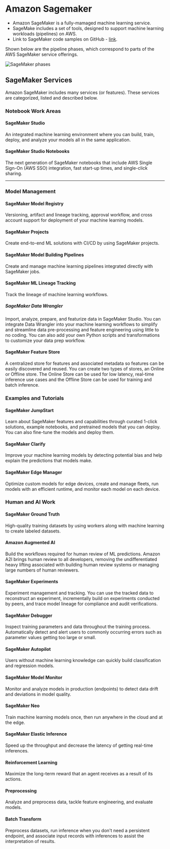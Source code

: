 # Amazon Sagemaker

- Amazon SageMaker is a fully-mamaged machine learning service.  
- SageMake includes a set of tools, designed to support machine learning workloads (pipelines) on AWS.  
- Link to SageMaker code samples on GitHub - [link](https://github.com/aws/amazon-sagemaker-examples).  

Shown below are the pipeline phases, which correspond to parts of the AWS SageMaker service offerings.

![SageMaker phases](https://github.com/lynnlangit/Hello-AWS-Data-Services/blob/master/images/sagemaker-phases.png)


## SageMaker Services

Amazon SageMaker includes many services (or features).  These services are categorized, listed and described below.

### Notebook Work Areas
#### SageMaker Studio
An integrated machine learning environment where you can build, train, deploy, and analyze your models all in the same application.

#### SageMaker Studio Notebooks
The next generation of SageMaker notebooks that include AWS Single Sign-On (AWS SSO) integration, fast start-up times, and single-click sharing.

---
### Model Management
#### SageMaker Model Registry
Versioning, artifact and lineage tracking, approval workflow, and cross account support for deployment of your machine learning models.

#### SageMaker Projects
Create end-to-end ML solutions with CI/CD by using SageMaker projects.

#### SageMaker Model Building Pipelines
Create and manage machine learning pipelines integrated directly with SageMaker jobs.

#### SageMaker ML Lineage Tracking
Track the lineage of machine learning workflows.

##### SageMaker Data Wrangler
Import, analyze, prepare, and featurize data in SageMaker Studio. You can integrate Data Wrangler into your machine learning workflows to simplify and streamline data pre-processing and feature engineering using little to no coding. You can also add your own Python scripts and transformations to customize your data prep workflow.

#### SageMaker Feature Store
A centralized store for features and associated metadata so features can be easily discovered and reused. You can create two types of stores, an Online or Offline store. The Online Store can be used for low latency, real-time inference use cases and the Offline Store can be used for training and batch inference.

### Examples and Tutorials

#### SageMaker JumpStart
Learn about SageMaker features and capabilities through curated 1-click solutions, example notebooks, and pretrained models that you can deploy. You can also fine-tune the models and deploy them.

#### SageMaker Clarify
Improve your machine learning models by detecting potential bias and help explain the predictions that models make.

#### SageMaker Edge Manager
Optimize custom models for edge devices, create and manage fleets, run models with an efficient runtime, and monitor each model on each device.

### Human and AI Work

#### SageMaker Ground Truth
High-quality training datasets by using workers along with machine learning to create labeled datasets.

#### Amazon Augmented AI
Build the workflows required for human review of ML predictions. Amazon A2I brings human review to all developers, removing the undifferentiated heavy lifting associated with building human review systems or managing large numbers of human reviewers.



#### SageMaker Experiments
Experiment management and tracking. You can use the tracked data to reconstruct an experiment, incrementally build on experiments conducted by peers, and trace model lineage for compliance and audit verifications.

#### SageMaker Debugger
Inspect training parameters and data throughout the training process. Automatically detect and alert users to commonly occurring errors such as parameter values getting too large or small.

#### SageMaker Autopilot
Users without machine learning knowledge can quickly build classification and regression models.

#### SageMaker Model Monitor
Monitor and analyze models in production (endpoints) to detect data drift and deviations in model quality.

#### SageMaker Neo
Train machine learning models once, then run anywhere in the cloud and at the edge.

#### SageMaker Elastic Inference
Speed up the throughput and decrease the latency of getting real-time inferences.

#### Reinforcement Learning
Maximize the long-term reward that an agent receives as a result of its actions.

#### Preprocessing
Analyze and preprocess data, tackle feature engineering, and evaluate models.

#### Batch Transform
Preprocess datasets, run inference when you don't need a persistent endpoint, and associate input records with inferences to assist the interpretation of results.


